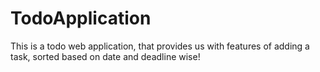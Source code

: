 # TodoApplication
 This is a todo web application, that provides us with features of adding a task, sorted based on date and deadline wise!

